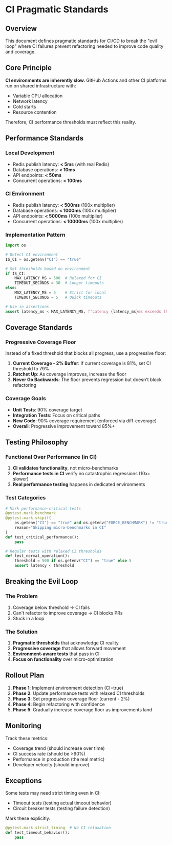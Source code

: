 # CI Pragmatic Standards

## Overview

This document defines pragmatic standards for CI/CD to break the "evil loop" where CI failures prevent refactoring needed to improve code quality and coverage.

## Core Principle

**CI environments are inherently slow.** GitHub Actions and other CI platforms run on shared infrastructure with:
- Variable CPU allocation
- Network latency
- Cold starts
- Resource contention

Therefore, CI performance thresholds must reflect this reality.

## Performance Standards

### Local Development
- Redis publish latency: **< 5ms** (with real Redis)
- Database operations: **< 10ms**
- API endpoints: **< 50ms**
- Concurrent operations: **< 100ms**

### CI Environment
- Redis publish latency: **< 500ms** (100x multiplier)
- Database operations: **< 1000ms** (100x multiplier)
- API endpoints: **< 5000ms** (100x multiplier)
- Concurrent operations: **< 10000ms** (100x multiplier)

### Implementation Pattern

```python
import os

# Detect CI environment
IS_CI = os.getenv("CI") == "true"

# Set thresholds based on environment
if IS_CI:
    MAX_LATENCY_MS = 500  # Relaxed for CI
    TIMEOUT_SECONDS = 30  # Longer timeouts
else:
    MAX_LATENCY_MS = 5    # Strict for local
    TIMEOUT_SECONDS = 5   # Quick timeouts

# Use in assertions
assert latency_ms < MAX_LATENCY_MS, f"Latency {latency_ms}ms exceeds threshold"
```

## Coverage Standards

### Progressive Coverage Floor

Instead of a fixed threshold that blocks all progress, use a progressive floor:

1. **Current Coverage - 2% Buffer**: If current coverage is 81%, set CI threshold to 79%
2. **Ratchet Up**: As coverage improves, increase the floor
3. **Never Go Backwards**: The floor prevents regression but doesn't block refactoring

### Coverage Goals

- **Unit Tests**: 90% coverage target
- **Integration Tests**: Focus on critical paths
- **New Code**: 90% coverage requirement (enforced via diff-coverage)
- **Overall**: Progressive improvement toward 85%+

## Testing Philosophy

### Functional Over Performance (in CI)

1. **CI validates functionality**, not micro-benchmarks
2. **Performance tests in CI** verify no catastrophic regressions (10x+ slower)
3. **Real performance testing** happens in dedicated environments

### Test Categories

```python
# Mark performance-critical tests
@pytest.mark.benchmark
@pytest.mark.skipif(
    os.getenv("CI") == "true" and os.getenv("FORCE_BENCHMARK") != "true",
    reason="Skipping micro-benchmarks in CI"
)
def test_critical_performance():
    pass

# Regular tests with relaxed CI thresholds
def test_normal_operation():
    threshold = 500 if os.getenv("CI") == "true" else 5
    assert latency < threshold
```

## Breaking the Evil Loop

### The Problem
1. Coverage below threshold → CI fails
2. Can't refactor to improve coverage → CI blocks PRs
3. Stuck in a loop

### The Solution
1. **Pragmatic thresholds** that acknowledge CI reality
2. **Progressive coverage** that allows forward movement
3. **Environment-aware tests** that pass in CI
4. **Focus on functionality** over micro-optimization

## Rollout Plan

1. **Phase 1**: Implement environment detection (CI=true)
2. **Phase 2**: Update performance tests with relaxed CI thresholds
3. **Phase 3**: Set progressive coverage floor (current - 2%)
4. **Phase 4**: Begin refactoring with confidence
5. **Phase 5**: Gradually increase coverage floor as improvements land

## Monitoring

Track these metrics:
- Coverage trend (should increase over time)
- CI success rate (should be >90%)
- Performance in production (the real metric)
- Developer velocity (should improve)

## Exceptions

Some tests may need strict timing even in CI:
- Timeout tests (testing actual timeout behavior)
- Circuit breaker tests (testing failure detection)

Mark these explicitly:
```python
@pytest.mark.strict_timing  # No CI relaxation
def test_timeout_behavior():
    pass
```

